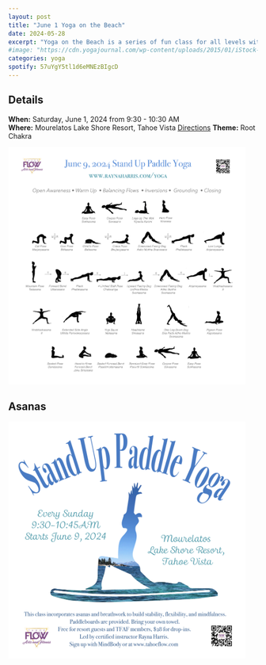 ```yaml
---
layout: post
title: "June 1 Yoga on the Beach"
date: 2024-05-28
excerpt: "Yoga on the Beach is a series of fun class for all levels with flowing poses and breathwork to build stability, flexibility, and mindfulness. The June 1st class focuses on the 1st of 7 chakras, the root chakra. "
#image: "https://cdn.yogajournal.com/wp-content/uploads/2015/01/iStock-513474057-e1614640188584.jpg?width=730"
categories: yoga
spotify: 57uYgY5tl1d6eMNEzBIgcD
---
```


## Details

**When:** Saturday, June 1, 2024 from 9:30 - 10:30 AM   
**Where:** Mourelatos Lake Shore Resort, Tahoe Vista [Directions](https://www.google.com/maps/dir//6834+N+Lake+Blvd,+Tahoe+Vista,+CA+96148/@39.239939,-120.1344659,12z/data=!4m8!4m7!1m0!1m5!1m1!1s0x809964b0ff6493a3:0x7579cace84dcb8f8!2m2!1d-120.052065!2d39.239968?entry=ttu)
**Theme:** Root Chakra    


<img src="/images/yoga/supyoga_asanas-jun01.png" alt="Flier" width="95%"/>


## Asanas

<img src="/images/yoga/supyoga_flier.png" alt="FLier" width="95%"/>



